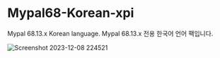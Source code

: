 # Mypal68-Korean-xpi
Mypal 68.13.x Korean language.
Mypal 68.13.x 전용 한국어 언어 팩입니다.

![Screenshot 2023-12-08 224521](https://github.com/TK50P/Mypal68-Korean-xpi/assets/127497974/00471f0d-d7c7-430b-af93-4af37d295e5f)

